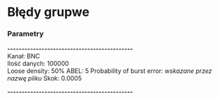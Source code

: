 # Błędy grupwe #
### Parametry ###
**--------------------------------------------**<br>
Kanał: BNC <br>
Ilość danych: 100000 <br>
Loose density: 50%
ABEL: 5
Probability of burst error: *wskazane przez nazwę pliku*
Skok: 0.0005

**--------------------------------------------**<br>

